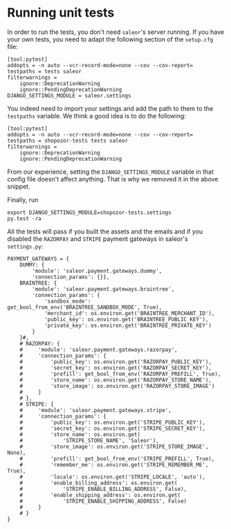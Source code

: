 # Running unit tests

In order to run the tests, you don't need `saleor`'s server running. If you have your own tests, you need to adapt the following section of the `setup.cfg` file:

```
[tool:pytest]
addopts = -n auto --vcr-record-mode=none --cov --cov-report=
testpaths = tests saleor
filterwarnings =
    ignore::DeprecationWarning
    ignore::PendingDeprecationWarning
DJANGO_SETTINGS_MODULE = saleor.settings
```

You indeed need to import your settings and add the path to them to the `testpaths` variable. We think a good idea is to do the following:

```
[tool:pytest]
addopts = -n auto --vcr-record-mode=none --cov --cov-report=
testpaths = shopozor-tests tests saleor
filterwarnings =
    ignore::DeprecationWarning
    ignore::PendingDeprecationWarning
```

From our experience, setting the `DJANGO_SETTINGS_MODULE` variable in that config file doesn't affect anything. That is why we removed it in the above snippet. 

Finally, run

```
export DJANGO_SETTINGS_MODULE=shopozor-tests.settings
py.test -ra
```

All the tests will pass if you built the assets and the emails and if you disabled the `RAZORPAY` and `STRIPE` payment gateways in saleor's `settings.py`:

```
PAYMENT_GATEWAYS = {
    DUMMY: {
        'module': 'saleor.payment.gateways.dummy',
        'connection_params': {}},
    BRAINTREE: {
        'module': 'saleor.payment.gateways.braintree',
        'connection_params': {
            'sandbox_mode': get_bool_from_env('BRAINTREE_SANDBOX_MODE', True),
            'merchant_id': os.environ.get('BRAINTREE_MERCHANT_ID'),
            'public_key': os.environ.get('BRAINTREE_PUBLIC_KEY'),
            'private_key': os.environ.get('BRAINTREE_PRIVATE_KEY')
        }
    }#,
    # RAZORPAY: {
    #     'module': 'saleor.payment.gateways.razorpay',
    #     'connection_params': {
    #         'public_key': os.environ.get('RAZORPAY_PUBLIC_KEY'),
    #         'secret_key': os.environ.get('RAZORPAY_SECRET_KEY'),
    #         'prefill': get_bool_from_env('RAZORPAY_PREFILL', True),
    #         'store_name': os.environ.get('RAZORPAY_STORE_NAME'),
    #         'store_image': os.environ.get('RAZORPAY_STORE_IMAGE')
    #     }
    # },
    # STRIPE: {
    #     'module': 'saleor.payment.gateways.stripe',
    #     'connection_params': {
    #         'public_key': os.environ.get('STRIPE_PUBLIC_KEY'),
    #         'secret_key': os.environ.get('STRIPE_SECRET_KEY'),
    #         'store_name': os.environ.get(
    #             'STRIPE_STORE_NAME', 'Saleor'),
    #         'store_image': os.environ.get('STRIPE_STORE_IMAGE', None),
    #         'prefill': get_bool_from_env('STRIPE_PREFILL', True),
    #         'remember_me': os.environ.get('STRIPE_REMEMBER_ME', True),
    #         'locale': os.environ.get('STRIPE_LOCALE', 'auto'),
    #         'enable_billing_address': os.environ.get(
    #             'STRIPE_ENABLE_BILLING_ADDRESS', False),
    #         'enable_shipping_address': os.environ.get(
    #             'STRIPE_ENABLE_SHIPPING_ADDRESS', False)
    #     }
    # }
}
```


